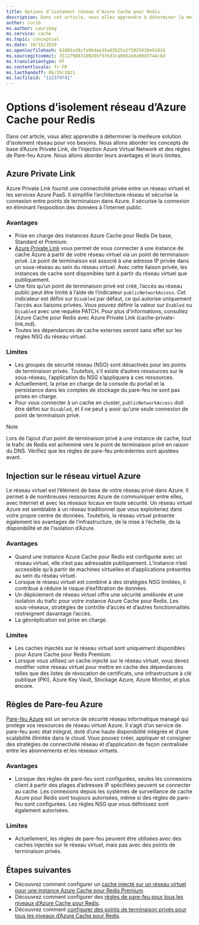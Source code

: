 ```yaml
---
title: Options d’isolement réseau d’Azure Cache pour Redis
description: Dans cet article, vous allez apprendre à déterminer la meilleure solution d’isolement réseau pour vos besoins. Nous allons passer en revue les concepts de base d’Azure Private Link, l’injection Azure Virtual Network et des règles de pare-feu Azure avec leurs avantages et leurs limites.
author: curib
ms.author: cauribeg
ms.service: cache
ms.topic: conceptual
ms.date: 10/15/2020
ms.openlocfilehash: 61865a38cfa96dae35a02b25a1f5025438e91816
ms.sourcegitcommit: 351279883100285f935d3ca9562e9a99d3744cbd
ms.translationtype: HT
ms.contentlocale: fr-FR
ms.lasthandoff: 06/19/2021
ms.locfileid: "112379741"
---
```

# <a name="azure-cache-for-redis-network-isolation-options"></a>Options d’isolement réseau d’Azure Cache pour Redis

Dans cet article, vous allez apprendre à déterminer la meilleure solution d’isolement réseau pour vos besoins. Nous allons aborder les concepts de base d’Azure Private Link, de l’injection Azure Virtual Network et des règles de Pare-feu Azure. Nous allons aborder leurs avantages et leurs limites.  

## <a name="azure-private-link"></a>Azure Private Link

Azure Private Link fournit une connectivité privée entre un réseau virtuel et les services Azure PaaS. Il simplifie l’architecture réseau et sécurise la connexion entre points de terminaison dans Azure. Il sécurise la connexion en éliminant l’exposition des données à l’internet public.

### <a name="advantages"></a>Avantages

* Prise en charge des instances Azure Cache pour Redis De base, Standard et Premium.
* [Azure Private Link](../private-link/private-link-overview.md) vous permet de vous connecter à une instance de cache Azure à partir de votre réseau virtuel via un point de terminaison privé. Le point de terminaison est associé à une adresse IP privée dans un sous-réseau au sein du réseau virtuel. Avec cette liaison privée, les instances de cache sont disponibles tant à partir du réseau virtuel que publiquement.  
* Une fois qu’un point de terminaison privé est créé, l’accès au réseau public peut être limité à l’aide de l’indicateur `publicNetworkAccess`. Cet indicateur est défini sur `Disabled` par défaut, ce qui autorise uniquement l’accès aux liaisons privées. Vous pouvez définir la valeur sur `Enabled` ou `Disabled` avec une requête PATCH. Pour plus d’informations, consultez [Azure Cache pour Redis avec Azure Private Link (cache-private-link.md).
* Toutes les dépendances de cache externes seront sans effet sur les règles NSG du réseau virtuel.

### <a name="limitations"></a>Limites

* Les groupes de sécurité réseau (NSG) sont désactivés pour les points de terminaison privés. Toutefois, s’il existe d’autres ressources sur le sous-réseau, l’application du NSG s’appliquera à ces ressources.
* Actuellement, la prise en charge de la console du portail et la persistance dans les comptes de stockage du pare-feu ne sont pas prises en charge. 
* Pour vous connecter à un cache en cluster, `publicNetworkAccess` doit être défini sur `Disabled`, et il ne peut y avoir qu’une seule connexion de point de terminaison privé.

> [!NOTE]
> Lors de l’ajout d’un point de terminaison privé à une instance de cache, tout le trafic de Redis est acheminé vers le point de terminaison privé en raison du DNS.
> Vérifiez que les règles de pare-feu précédentes sont ajustées avant.  

## <a name="azure-virtual-network-injection"></a>Injection sur le réseau virtuel Azure

Le réseau virtuel est l’élément de base de votre réseau privé dans Azure. Il permet à de nombreuses ressources Azure de communiquer entre elles, avec Internet et avec les réseaux locaux en toute sécurité. Un réseau virtuel Azure est semblable à un réseau traditionnel que vous exploiteriez dans votre propre centre de données. Toutefois, le réseau virtuel présente également les avantages de l’infrastructure, de la mise à l’échelle, de la disponibilité et de l’isolation d’Azure.

### <a name="advantages"></a>Avantages

* Quand une instance Azure Cache pour Redis est configurée avec un réseau virtuel, elle n’est pas adressable publiquement. L’instance n’est accessible qu’à partir de machines virtuelles et d’applications présentes au sein du réseau virtuel.  
* Lorsque le réseau virtuel est combiné à des stratégies NSG limitées, il contribue à réduire le risque d’exfiltration de données.
* Un déploiement de réseau virtuel offre une sécurité améliorée et une isolation du trafic pour votre instance Azure Cache pour Redis. Les sous-réseaux, stratégies de contrôle d’accès et d’autres fonctionnalités restreignent davantage l’accès.
* La géoréplication est prise en charge.

### <a name="limitations"></a>Limites

* Les caches injectés sur le réseau virtuel sont uniquement disponibles pour Azure Cache pour Redis Premium.
* Lorsque vous utilisez un cache injecté sur le réseau virtuel, vous devez modifier votre réseau virtuel pour mettre en cache des dépendances telles que des listes de révocation de certificats, une infrastructure à clé publique (PKI), Azure Key Vault, Stockage Azure, Azure Monitor, et plus encore.  

## <a name="azure-firewall-rules"></a>Règles de Pare-feu Azure

[Pare-feu Azure](../firewall/overview.md) est un service de sécurité réseau informatique managé qui protège vos ressources de réseau virtuel Azure. Il s’agit d’un service de pare-feu avec état intégral, doté d’une haute disponibilité intégrée et d’une scalabilité illimitée dans le cloud. Vous pouvez créer, appliquer et consigner des stratégies de connectivité réseau et d’application de façon centralisée entre les abonnements et les réseaux virtuels.  

### <a name="advantages"></a>Avantages

* Lorsque des règles de pare-feu sont configurées, seules les connexions client à partir des plages d’adresses IP spécifiées peuvent se connecter au cache. Les connexions depuis les systèmes de surveillance de cache Azure pour Redis sont toujours autorisées, même si des règles de pare-feu sont configurées. Les règles NSG que vous définissez sont également autorisées.  

### <a name="limitations"></a>Limites

* Actuellement, les règles de pare-feu peuvent être utilisées avec des caches injectés sur le réseau virtuel, mais pas avec des points de terminaison privés.

## <a name="next-steps"></a>Étapes suivantes

* Découvrez comment configurer un [cache injecté sur un réseau virtuel pour une instance Azure Cache pour Redis Premium](cache-how-to-premium-vnet.md).
* Découvrez comment configurer des [règles de pare-feu pour tous les niveaux d’Azure Cache pour Redis](cache-configure.md#firewall).
* Découvrez comment [configurer des points de terminaison privés pour tous les niveaux d’Azure Cache pour Redis](cache-private-link.md).
